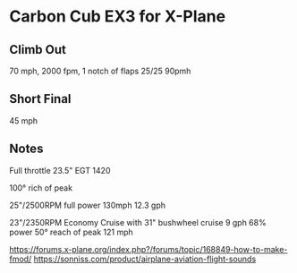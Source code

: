 # Carbon Cub EX3 for X-Plane

## Climb Out

70 mph, 2000 fpm, 1 notch of flaps
25/25 90pmh

## Short Final

45 mph

## Notes

Full throttle 23.5"
EGT 1420

100° rich of peak

25"/2500RPM full power 130mph 12.3 gph

23"/2350RPM Economy Cruise with 31" bushwheel cruise 9 gph 68% power 50° reach of peak 121 mph 


https://forums.x-plane.org/index.php?/forums/topic/168849-how-to-make-fmod/
https://sonniss.com/product/airplane-aviation-flight-sounds